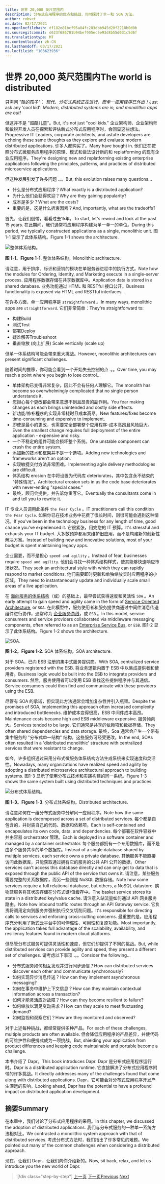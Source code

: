 ```yaml
---
title: 世界 20,000 英尺范围内
description: 分布式应用程序的优点和挑战，同时探讨了单一和 SOA 方法。
author: robvet
ms.date: 02/17/2021
ms.openlocfilehash: df182e81bcf95a84fc283dbb945d20f2218b0d0b
ms.sourcegitcommit: d623f686701b94bef905ec5e93d8b55d031c5d6f
ms.translationtype: MT
ms.contentlocale: zh-CN
ms.lasthandoff: 03/17/2021
ms.locfileid: "103623936"
---
```

# <a name="the-world-is-distributed"></a><span data-ttu-id="09da1-103">世界 20,000 英尺范围内</span><span class="sxs-lookup"><span data-stu-id="09da1-103">The world is distributed</span></span>

<span data-ttu-id="09da1-104">只需问 "酷的孩子"： *现代、分布式系统正在进行，而单一应用程序已外出！*</span><span class="sxs-lookup"><span data-stu-id="09da1-104">Just ask any 'cool kid': *Modern, distributed systems are in, and monolithic apps are out!*</span></span>

<span data-ttu-id="09da1-105">但这并不是 "超酷儿童"。</span><span class="sxs-lookup"><span data-stu-id="09da1-105">But, it's not just "cool kids."</span></span> <span data-ttu-id="09da1-106">企业架构师、企业架构师和敏锐开发人员在探索和评估新式分布式应用程序时，会回显这些想法。</span><span class="sxs-lookup"><span data-stu-id="09da1-106">Progressive IT Leaders, corporate architects, and astute developers are echoing these same thoughts as they explore and evaluate modern distributed applications.</span></span> <span data-ttu-id="09da1-107">许多人都购买了。</span><span class="sxs-lookup"><span data-stu-id="09da1-107">Many have bought in.</span></span> <span data-ttu-id="09da1-108">他们正在按照分布式微服务应用程序的原理、模式和做法设计新的和 replatforming 的现有企业应用程序。</span><span class="sxs-lookup"><span data-stu-id="09da1-108">They're designing new and replatforming existing enterprise applications following the principles, patterns, and practices of distributed microservice applications.</span></span>

<span data-ttu-id="09da1-109">但这种发展引发了许多问题 .。。</span><span class="sxs-lookup"><span data-stu-id="09da1-109">But, this evolution raises many questions...</span></span>

- <span data-ttu-id="09da1-110">什么是分布式应用程序？</span><span class="sxs-lookup"><span data-stu-id="09da1-110">What exactly is a distributed application?</span></span>
- <span data-ttu-id="09da1-111">为什么他们会获得欢迎？</span><span class="sxs-lookup"><span data-stu-id="09da1-111">Why are they gaining popularity?</span></span>
- <span data-ttu-id="09da1-112">成本是多少？</span><span class="sxs-lookup"><span data-stu-id="09da1-112">What are the costs?</span></span>
- <span data-ttu-id="09da1-113">重要的是，这是什么折衷因素？</span><span class="sxs-lookup"><span data-stu-id="09da1-113">And, importantly, what are the tradeoffs?</span></span>

<span data-ttu-id="09da1-114">首先，让我们倒带，看看过去15年。</span><span class="sxs-lookup"><span data-stu-id="09da1-114">To start, let's rewind and look at the past 15 years.</span></span> <span data-ttu-id="09da1-115">在此期间，我们通常将应用程序构建为单一单一的单位。</span><span class="sxs-lookup"><span data-stu-id="09da1-115">During this period, we typically constructed applications as a single, monolithic unit.</span></span> <span data-ttu-id="09da1-116">图1-1 显示了此体系结构。</span><span class="sxs-lookup"><span data-stu-id="09da1-116">Figure 1-1 shows the architecture.</span></span>

![整体体系结构。](./media/the-world-is-distributed/monolithic-design.png)

<span data-ttu-id="09da1-118">**图 1-1**。</span><span class="sxs-lookup"><span data-stu-id="09da1-118">**Figure 1-1**.</span></span> <span data-ttu-id="09da1-119">整体体系结构。</span><span class="sxs-lookup"><span data-stu-id="09da1-119">Monolithic architecture.</span></span>

<span data-ttu-id="09da1-120">请注意，用于排序、标识和营销的模块在单服务器进程中的执行方式。</span><span class="sxs-lookup"><span data-stu-id="09da1-120">Note how the modules for Ordering, Identity, and Marketing execute in a single-server process.</span></span> <span data-ttu-id="09da1-121">应用程序数据存储在共享数据库中。</span><span class="sxs-lookup"><span data-stu-id="09da1-121">Application data is stored in a shared database.</span></span> <span data-ttu-id="09da1-122">业务功能通过 HTML 和 RESTful 接口公开。</span><span class="sxs-lookup"><span data-stu-id="09da1-122">Business functionality is exposed via HTML and RESTful interfaces.</span></span>

<span data-ttu-id="09da1-123">在许多方面，单一应用程序是 `straightforward` 。</span><span class="sxs-lookup"><span data-stu-id="09da1-123">In many ways, monolithic apps are `straightforward`.</span></span> <span data-ttu-id="09da1-124">它们非常简单：</span><span class="sxs-lookup"><span data-stu-id="09da1-124">They're straightforward to:</span></span>

- <span data-ttu-id="09da1-125">构建</span><span class="sxs-lookup"><span data-stu-id="09da1-125">Build</span></span>
- <span data-ttu-id="09da1-126">测试</span><span class="sxs-lookup"><span data-stu-id="09da1-126">Test</span></span>
- <span data-ttu-id="09da1-127">部署</span><span class="sxs-lookup"><span data-stu-id="09da1-127">Deploy</span></span>
- <span data-ttu-id="09da1-128">疑难解答</span><span class="sxs-lookup"><span data-stu-id="09da1-128">Troubleshoot</span></span>
- <span data-ttu-id="09da1-129">垂直缩放 (向上扩展) </span><span class="sxs-lookup"><span data-stu-id="09da1-129">Scale vertically (scale up)</span></span>

<span data-ttu-id="09da1-130">但单一体系结构可能会带来重大挑战。</span><span class="sxs-lookup"><span data-stu-id="09da1-130">However, monolithic architectures can present significant challenges.</span></span>

<span data-ttu-id="09da1-131">随着时间的推移，你可能会看到一个开始失去控制的点 .。。</span><span class="sxs-lookup"><span data-stu-id="09da1-131">Over time, you may reach a point where you begin to lose control...</span></span>

- <span data-ttu-id="09da1-132">单体架构已变得非常复杂，因此不会有任何人理解它。</span><span class="sxs-lookup"><span data-stu-id="09da1-132">The monolith has become so overwhelmingly complicated that no single person understands it.</span></span>
- <span data-ttu-id="09da1-133">您担心每个更改都会带来意想不到且昂贵的副作用。</span><span class="sxs-lookup"><span data-stu-id="09da1-133">You fear making changes as each brings unintended and costly side effects.</span></span>
- <span data-ttu-id="09da1-134">新功能/修补程序的实现非常耗时且成本高昂。</span><span class="sxs-lookup"><span data-stu-id="09da1-134">New features/fixes become time-consuming and expensive to implement.</span></span>
- <span data-ttu-id="09da1-135">即使是最小的更改，也需要完全部署整个应用程序-成本高昂且风险巨大。</span><span class="sxs-lookup"><span data-stu-id="09da1-135">Even the smallest change requires full deployment of the entire application - expensive and risky.</span></span>
- <span data-ttu-id="09da1-136">一个不稳定的组件可能会损坏整个系统。</span><span class="sxs-lookup"><span data-stu-id="09da1-136">One unstable component can crash the entire system.</span></span>
- <span data-ttu-id="09da1-137">添加新的技术和框架并不是一个选项。</span><span class="sxs-lookup"><span data-stu-id="09da1-137">Adding new technologies and frameworks aren't an option.</span></span>
- <span data-ttu-id="09da1-138">实现敏捷交付方法非常困难。</span><span class="sxs-lookup"><span data-stu-id="09da1-138">Implementing agile delivery methodologies are difficult.</span></span>
- <span data-ttu-id="09da1-139">体系结构 erosion 在中将设置为代码库 deteriorates，其中包含永不结束的 "特殊情况"。</span><span class="sxs-lookup"><span data-stu-id="09da1-139">Architectural erosion sets in as the code base deteriorates with never-ending "special cases."</span></span>
- <span data-ttu-id="09da1-140">最终，顾问会提供，并告诉你重写它。</span><span class="sxs-lookup"><span data-stu-id="09da1-140">Eventually the consultants come in and tell you to rewrite it.</span></span>

<span data-ttu-id="09da1-141">IT 专业人员调用此条件 `the Fear Cycle` 。</span><span class="sxs-lookup"><span data-stu-id="09da1-141">IT practitioners call this condition `the Fear Cycle`.</span></span> <span data-ttu-id="09da1-142">如果你已在技术业务中花费了很长时间，则很可能会遇到这种情况。</span><span class="sxs-lookup"><span data-stu-id="09da1-142">If you've been in the technology business for any length of time, good chance you've experienced it.</span></span> <span data-ttu-id="09da1-143">它很紧张，用完您的 IT 预算。</span><span class="sxs-lookup"><span data-stu-id="09da1-143">It's stressful and exhausts your IT budget.</span></span> <span data-ttu-id="09da1-144">大多数预算都用来维护旧应用，而不是构建新的创新性解决方案。</span><span class="sxs-lookup"><span data-stu-id="09da1-144">Instead of building new and innovative solutions, most of your budget is spent maintaining legacy apps.</span></span>

<span data-ttu-id="09da1-145">企业需要，而不是担心 `speed and agility` 。</span><span class="sxs-lookup"><span data-stu-id="09da1-145">Instead of fear, businesses require `speed and agility`.</span></span> <span data-ttu-id="09da1-146">他们会寻找一种体系结构样式，使其能够快速响应市场状况。</span><span class="sxs-lookup"><span data-stu-id="09da1-146">They seek an architectural style with which they can rapidly respond to market conditions.</span></span> <span data-ttu-id="09da1-147">他们需要即时更新和单独缩放实时应用程序的小区域。</span><span class="sxs-lookup"><span data-stu-id="09da1-147">They need to instantaneously update and individually scale small areas of a live application.</span></span>

<span data-ttu-id="09da1-148">在 [面向服务的体系结构](https://en.wikipedia.org/wiki/Service-oriented_architecture)（或）的基础上，最早尝试获得速度和灵活性 `SOA` 。</span><span class="sxs-lookup"><span data-stu-id="09da1-148">An early attempt to gain speed and agility came in the form of [Service Oriented Architecture](https://en.wikipedia.org/wiki/Service-oriented_architecture), or `SOA`.</span></span> <span data-ttu-id="09da1-149">在此模型中，服务使用者和服务提供商通过中间件消息传送组件进行协作，通常称为 [企业服务总线](https://en.wikipedia.org/wiki/Enterprise_service_bus)，或 `ESB` 。</span><span class="sxs-lookup"><span data-stu-id="09da1-149">In this model, service consumers and service providers collaborated via middleware messaging components, often referred to as an [Enterprise Service Bus](https://en.wikipedia.org/wiki/Enterprise_service_bus), or `ESB`.</span></span> <span data-ttu-id="09da1-150">图1-2 显示了此体系结构。</span><span class="sxs-lookup"><span data-stu-id="09da1-150">Figure 1-2 shows the architecture.</span></span>

![SOA.](./media/the-world-is-distributed/soa-basic.png)

<span data-ttu-id="09da1-152">**图 1-2**。</span><span class="sxs-lookup"><span data-stu-id="09da1-152">**Figure 1-2**.</span></span> <span data-ttu-id="09da1-153">SOA 体系结构。</span><span class="sxs-lookup"><span data-stu-id="09da1-153">SOA architecture.</span></span>

<span data-ttu-id="09da1-154">对于 SOA，已向 ESB 注册的集中式服务提供商。</span><span class="sxs-lookup"><span data-stu-id="09da1-154">With SOA, centralized service providers registered with the ESB.</span></span> <span data-ttu-id="09da1-155">将业务逻辑内置于 ESB 中以集成提供者和使用者。</span><span class="sxs-lookup"><span data-stu-id="09da1-155">Business logic would be built into the ESB to integrate providers and consumers.</span></span> <span data-ttu-id="09da1-156">然后，服务使用者可以使用 ESB 查找这些提供程序并与其通信。</span><span class="sxs-lookup"><span data-stu-id="09da1-156">Service consumers could then find and communicate with these providers using the ESB.</span></span>

<span data-ttu-id="09da1-157">尽管有 SOA 的承诺，但实现此方法通常会增加复杂性并引入瓶颈。</span><span class="sxs-lookup"><span data-stu-id="09da1-157">Despite the promises of SOA, implementing this approach often increased complexity and introduced bottlenecks.</span></span> <span data-ttu-id="09da1-158">维护成本变得很高，ESB 中间件成本高昂。</span><span class="sxs-lookup"><span data-stu-id="09da1-158">Maintenance costs became high and ESB middleware expensive.</span></span> <span data-ttu-id="09da1-159">服务倾向大。</span><span class="sxs-lookup"><span data-stu-id="09da1-159">Services tended to be large.</span></span> <span data-ttu-id="09da1-160">它们通常是共享的依赖项和数据存储。</span><span class="sxs-lookup"><span data-stu-id="09da1-160">They often shared dependencies and data storage.</span></span> <span data-ttu-id="09da1-161">最终，Soa 通常会产生一个带有集中服务的 "分布式单一结构" 结构，这些服务可经受更改。</span><span class="sxs-lookup"><span data-stu-id="09da1-161">In the end, SOAs often resulted in a 'distributed monolithic' structure with centralized services that were resistant to change.</span></span>

<span data-ttu-id="09da1-162">如今，许多组织通过采用分布式微服务体系结构方法生成系统来实现速度和灵活性。</span><span class="sxs-lookup"><span data-stu-id="09da1-162">Nowadays, many organizations have realized speed and agility by adopting a distributed microservice architectural approach to building systems.</span></span> <span data-ttu-id="09da1-163">图1-3 显示了使用分布式技术和实践构建的同一系统。</span><span class="sxs-lookup"><span data-stu-id="09da1-163">Figure 1-3 shows the same system built using distributed techniques and practices.</span></span>

![分布式体系结构。](./media/the-world-is-distributed/distributed-design.png)

<span data-ttu-id="09da1-165">**图 1-3**。</span><span class="sxs-lookup"><span data-stu-id="09da1-165">**Figure 1-3**.</span></span> <span data-ttu-id="09da1-166">分布式体系结构。</span><span class="sxs-lookup"><span data-stu-id="09da1-166">Distributed architecture.</span></span>

<span data-ttu-id="09da1-167">请注意如何在一组分布式服务中分解同一应用程序。</span><span class="sxs-lookup"><span data-stu-id="09da1-167">Note how the same application is decomposed across a set of distributed services.</span></span> <span data-ttu-id="09da1-168">每个都是自包含的，并封装自己的代码、数据和依赖项。</span><span class="sxs-lookup"><span data-stu-id="09da1-168">Each is self-contained and encapsulates its own code, data, and dependencies.</span></span> <span data-ttu-id="09da1-169">每个部署在软件容器中并由容器 orchestrator 管理。</span><span class="sxs-lookup"><span data-stu-id="09da1-169">Each is deployed in a software container and managed by a container orchestrator.</span></span> <span data-ttu-id="09da1-170">每个服务都拥有一个专用数据库，而不是由多个服务共享的单个数据库。</span><span class="sxs-lookup"><span data-stu-id="09da1-170">Instead of a single database shared by multiple services, each service owns a private database.</span></span> <span data-ttu-id="09da1-171">其他服务不能直接访问此数据库，只能获取通过拥有它的服务的公共 API 公开的数据。</span><span class="sxs-lookup"><span data-stu-id="09da1-171">Other services can't access this database directly and can only get to data that is exposed through the public API of the service that owns it.</span></span> <span data-ttu-id="09da1-172">请注意，某些服务需要完整的关系数据库，而另一些则是 NoSQL 数据存储。</span><span class="sxs-lookup"><span data-stu-id="09da1-172">Note how some services require a full relational database, but others, a NoSQL datastore.</span></span> <span data-ttu-id="09da1-173">购物篮服务将其状态存储在分布式键/值缓存中。</span><span class="sxs-lookup"><span data-stu-id="09da1-173">The basket service stores its state in a distributed key/value cache.</span></span> <span data-ttu-id="09da1-174">请注意入站流量如何通过 API 网关服务路由。</span><span class="sxs-lookup"><span data-stu-id="09da1-174">Note how inbound traffic routes through an API Gateway service.</span></span> <span data-ttu-id="09da1-175">它负责将调用定向到服务并强制执行交叉切削问题。</span><span class="sxs-lookup"><span data-stu-id="09da1-175">It's responsible for directing calls to  services and enforcing cross-cutting concerns.</span></span> <span data-ttu-id="09da1-176">最重要的是，应用程序充分利用了新式云平台中的可伸缩性、可用性和复原功能。</span><span class="sxs-lookup"><span data-stu-id="09da1-176">Most importantly, the application takes full advantage of the scalability, availability, and resiliency features found in modern cloud platforms.</span></span>

<span data-ttu-id="09da1-177">但尽管分布式服务可提供灵活性和速度，但它们却提供了不同的挑战。</span><span class="sxs-lookup"><span data-stu-id="09da1-177">But, while distributed services can provide agility and speed, they present a different set of challenges.</span></span> <span data-ttu-id="09da1-178">请考虑以下事项 .。。</span><span class="sxs-lookup"><span data-stu-id="09da1-178">Consider the following...</span></span>

- <span data-ttu-id="09da1-179">分布式服务如何相互发现并进行同步通信？</span><span class="sxs-lookup"><span data-stu-id="09da1-179">How can distributed services discover each other and communicate synchronously?</span></span>
- <span data-ttu-id="09da1-180">如何实现异步消息传送？</span><span class="sxs-lookup"><span data-stu-id="09da1-180">How can they implement asynchronous messaging?</span></span>
- <span data-ttu-id="09da1-181">如何在事务中维护上下文信息？</span><span class="sxs-lookup"><span data-stu-id="09da1-181">How can they maintain contextual information across a transaction?</span></span>
- <span data-ttu-id="09da1-182">如何才能灵活应对故障？</span><span class="sxs-lookup"><span data-stu-id="09da1-182">How can they become resilient to failure?</span></span>
- <span data-ttu-id="09da1-183">如何缩放以满足变动需求？</span><span class="sxs-lookup"><span data-stu-id="09da1-183">How can they scale to meet fluctuating demand?</span></span>
- <span data-ttu-id="09da1-184">如何监视和观察它们？</span><span class="sxs-lookup"><span data-stu-id="09da1-184">How are they monitored and observed?</span></span>

<span data-ttu-id="09da1-185">对于上述每种挑战，都经常提供多种产品。</span><span class="sxs-lookup"><span data-stu-id="09da1-185">For each of these challenges, multiple products are often available.</span></span> <span data-ttu-id="09da1-186">但会降低应用程序的产品差异，并使代码的可维护性和便携式成为一项挑战。</span><span class="sxs-lookup"><span data-stu-id="09da1-186">But, shielding your application from product differences and keeping code maintainable and portable become a challenge.</span></span>

<span data-ttu-id="09da1-187">本书介绍了 Dapr。</span><span class="sxs-lookup"><span data-stu-id="09da1-187">This book introduces Dapr.</span></span> <span data-ttu-id="09da1-188">Dapr 是分布式应用程序运行时。</span><span class="sxs-lookup"><span data-stu-id="09da1-188">Dapr is a distributed application runtime.</span></span> <span data-ttu-id="09da1-189">它直接解决了分布式应用程序附带的许多挑战。</span><span class="sxs-lookup"><span data-stu-id="09da1-189">It directly addresses many of the challenges found that come along with distributed applications.</span></span> <span data-ttu-id="09da1-190">Dapr，它可能会对分布式应用程序开发产生深远的影响。</span><span class="sxs-lookup"><span data-stu-id="09da1-190">Looking ahead, Dapr has the potential to have a profound impact on distributed application development.</span></span>

## <a name="summary"></a><span data-ttu-id="09da1-191">摘要</span><span class="sxs-lookup"><span data-stu-id="09da1-191">Summary</span></span>

<span data-ttu-id="09da1-192">在本章中，我们讨论了分布式应用程序的采用。</span><span class="sxs-lookup"><span data-stu-id="09da1-192">In this chapter, we discussed the adoption of distributed applications.</span></span> <span data-ttu-id="09da1-193">我们与分布式服务的一种单一系统方法相对比。</span><span class="sxs-lookup"><span data-stu-id="09da1-193">We contrasted a monolithic system approach with that of distributed services.</span></span> <span data-ttu-id="09da1-194">考虑分布式方法时，我们指出了许多常见的难题。</span><span class="sxs-lookup"><span data-stu-id="09da1-194">We pointed out many of the common challenges when considering a distributed approach.</span></span>

<span data-ttu-id="09da1-195">现在，让我们 Dapr，让我们向你介绍新的。</span><span class="sxs-lookup"><span data-stu-id="09da1-195">Now, sit back, relax, and let us introduce you the new world of Dapr.</span></span>

>[!div class="step-by-step"]
><span data-ttu-id="09da1-196">[上一页](foreword.md)
>[下一页](dapr-at-20000-feet.md)</span><span class="sxs-lookup"><span data-stu-id="09da1-196">[Previous](foreword.md)
[Next](dapr-at-20000-feet.md)</span></span>
